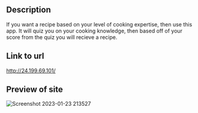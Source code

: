 ## Description
If you want a recipe based on your level of cooking expertise, then use this app. It will quiz you on your cooking knowledge, then based off of your score from the quiz you will recieve a recipe.

## Link to url
http://24.199.69.101/

## Preview of site
![Screenshot 2023-01-23 213527](https://user-images.githubusercontent.com/35615510/214213021-ff4d5ec2-93d3-4455-b796-a031dce50fb7.png)
